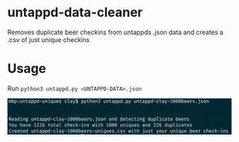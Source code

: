 # untappd-data-cleaner
Removes duplicate beer checkins from untappds .json data and creates a .csv of just unique checkins


# Usage

Run `python3 untappd.py <UNTAPPD-DATA>.json`

![output](https://github.com/claydugo/untappd-data-cleaner/blob/master/scr/untappd-uniques-cl.png?raw=true)

